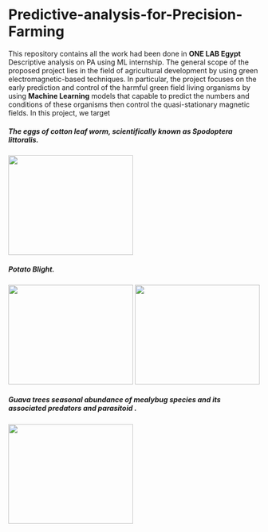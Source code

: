 # Predictive-analysis-for-Precision-Farming
This repository contains all the work had been done in **ONE LAB Egypt** Descriptive analysis on PA using ML internship.
The general scope of the proposed project lies in the field of agricultural development by using green electromagnetic-based techniques. In particular, the project focuses on the early prediction and control of the harmful green field living organisms by using **Machine Learning** models that capable to predict the numbers and conditions of these organisms then control the quasi-stationary magnetic fields. In this project, we target 
##### The eggs of cotton leaf worm, scientifically known as Spodoptera littoralis.
<img src="https://www.sciencesource.com/Doc/TR1_WATERMARKED/7/4/8/e/SS2363319.jpg?d63642015363" width="250" height="200">

##### Potato Blight.
<img src="https://www.quickcrop.ie/blog/wp-content/uploads/2013/09/Potato-blight-on-leaf.jpg" width="250" height="200"> <img src="https://cdn.britannica.com/17/171817-050-BF8C19FA/blight-plant-disease-water-mold-Phytophthora-infestans.jpg" width="250" height="200">
                                                                                                                      
##### Guava trees  seasonal abundance of mealybug species and its associated predators and parasitoid .  
<img src="https://www.vnrnursery.in/wp-content/uploads/2017/04/MB2.jpg" width="250" height="200">
